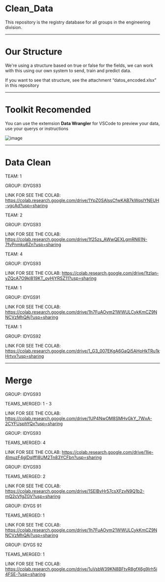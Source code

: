 # Clean_Data

This repository is the registry database for all groups in the engineering division.

---

# Our Structure

We're using a structure based on true or false for the fields, we can work with this using our own system to send, train and predict data.

If you want to see that structure, see the attachment “datos_encoded.xlsx” in this repository

---

# Toolkit Recomended

You can use the extemsion **Data Wrangler** for VSCode to preview your data, use your querys or instructions

![image](https://github.com/user-attachments/assets/c5dfd436-8d1e-4cbd-a768-9e9b3e624af6)

---

# Data Clean

TEAM: 1

GROUP: IDYGS93

LINK FOR SEE THE COLAB: https://colab.research.google.com/drive/1YpZ0SAlssCfwKAB7kWqslYNEUH-vgcAd?usp=sharing

TEAM: 2

GROUP: IDYGS93

LINK FOR SEE THE COLAB: https://colab.research.google.com/drive/1f25zs_AWwQEXLgmRN61N-7fvPnmku6Zn?usp=sharing

TEAM: 4

GROUP: IDYGS93

LINK FOR SEE THE COLAB: https://colab.research.google.com/drive/1tzlan-yZQcA7O9kI819KT_oyHjYRSZ11?usp=sharing

TEAM: 1

GROUP: IDYGS91

LINK FOR SEE THE COLAB: https://colab.research.google.com/drive/1h7FuAOym21WWULCykKmCZ9NNCVzMhQAj?usp=sharing

TEAM: 1

GROUP: IDYGS92

LINK FOR SEE THE COLAB: https://colab.research.google.com/drive/1_G3_007EKgA6GaQi5AHoHkTRu1kHrtvx?usp=sharing

---

# Merge

GROUP: IDYGS93

TEAMS_MERGED: 1 - 3

LINK FOR SEE THE COLAB: https://colab.research.google.com/drive/1UP4NwOM8SMHvGkY_7WxA-2CYFUsphYQx?usp=sharing

GROUP: IDYGS93

TEAMS_MERGED: 4

LINK FOR SEE THE COLAB: https://colab.research.google.com/drive/1lje-4lmuzF4glDqIffI8UM2Tn83YCFbn?usp=sharing

GROUP: IDYGS93

TEAMS_MERGED: 2

LINK FOR SEE THE COLAB: https://colab.research.google.com/drive/1SElBvHr57csXFzvN9Q1b2-mQ2cVfgZGV?usp=sharing

GROUP: IDYGS 91

TEAMS_MERGED: 1 

LINK FOR SEE THE COLAB: https://colab.research.google.com/drive/1h7FuAOym21WWULCykKmCZ9NNCVzMhQAj?usp=sharing

GROUP: IDYGS 92

TEAMS_MERGED: 1

LINK FOR SEE THE COLAB: https://colab.research.google.com/drive/1uVsbW39KN8BFtvR8gfX6g9Irh5i4FSE-?usp=sharing
